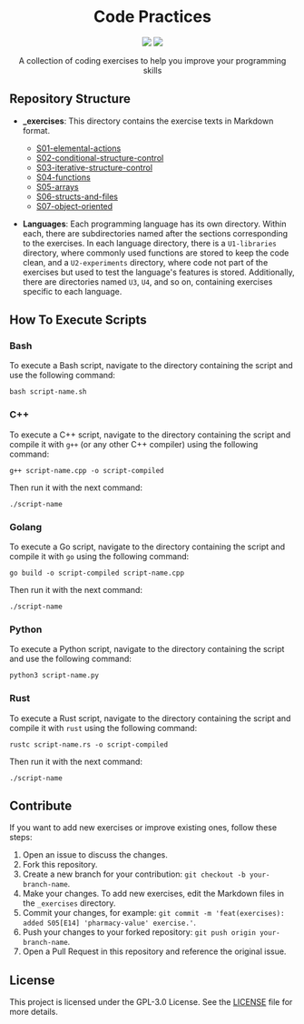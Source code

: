 
<h1 align="center">Code Practices</h1>

<p align="center">
<a href="#repository-structure"><img src="https://img.shields.io/badge/structure-BD93F9?style=for-the-badge"></a>
<a href="#how-to-execute-scripts"><img src="https://img.shields.io/badge/how%20to%20run-BD93F9?style=for-the-badge"></a>
</p>

<p align="center">A collection of coding exercises to help you improve your programming skills</p>

## Repository Structure

- **_exercises**: This directory contains the exercise texts in Markdown format.

	- [S01-elemental-actions](./_exercises_/S01-EN-elemental-actions.md)
	- [S02-conditional-structure-control](./_exercises_/S02-EN-conditional-structure-control.md)
	- [S03-iterative-structure-control](./_exercises_/S03-EN-iterative-structure-control.md)
	- [S04-functions](./_exercises_/S04-EN-functions.md)
	- [S05-arrays](./_exercises_/S05-EN-arrays.md)
	- [S06-structs-and-files](./_exercises_/S06-EN-structs-and-files.md)
	- [S07-object-oriented](./_exercises_/S07-EN-object-oriented.md)

- **Languages**: Each programming language has its own directory. Within each, there are subdirectories named after the sections corresponding to the exercises. In each language directory, there is a `U1-libraries` directory, where commonly used functions are stored to keep the code clean, and a `U2-experiments` directory, where code not part of the exercises but used to test the language's features is stored. Additionally, there are directories named `U3`, `U4`, and so on, containing exercises specific to each language.

## How To Execute Scripts

### Bash

To execute a Bash script, navigate to the directory containing the script and use the following command:

    bash script-name.sh

### C++

To execute a C++ script, navigate to the directory containing the script and compile it with `g++` (or any other C++ compiler) using the following command:

    g++ script-name.cpp -o script-compiled

Then run it with the next command:

    ./script-name

### Golang

To execute a Go script, navigate to the directory containing the script and compile it with `go` using the following command:

    go build -o script-compiled script-name.cpp 

Then run it with the next command:

    ./script-name

### Python

To execute a Python script, navigate to the directory containing the script and use the following command:

    python3 script-name.py

### Rust

To execute a Rust script, navigate to the directory containing the script and compile it with `rust` using the following command:

    rustc script-name.rs -o script-compiled

Then run it with the next command:

    ./script-name

## Contribute

If you want to add new exercises or improve existing ones, follow these steps:

1. Open an issue to discuss the changes.
2. Fork this repository.
3. Create a new branch for your contribution: `git checkout -b your-branch-name`.
4. Make your changes. To add new exercises, edit the Markdown files in the `_exercises` directory.
5. Commit your changes, for example: `git commit -m 'feat(exercises): added S05[E14] 'pharmacy-value' exercise.'`.
6. Push your changes to your forked repository: `git push origin your-branch-name`.
7. Open a Pull Request in this repository and reference the original issue.

## License

This project is licensed under the GPL-3.0 License. See the [LICENSE](LICENSE) file for more details.
